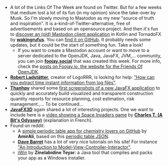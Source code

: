 * A lot of the Links Of The Week are found on Twitter. But for a few weeks that medium lost a lot of its fun (in my opinion) since the take-over by Musk. So I'm slowly moving to Mastodon as my new "source of truth and inspiration". It is a-kind-of-Twitter-alternative, free of advertisements and based on an opensource project.  And then it's fun to [discover an (old) Mastodon client application](https://bigshoulders.city/@wakingrufus/109344242897231710) in Kotlin and TornadoFX by [**wakingrufus**](https://bigshoulders.city/@wakingrufus). You can [find it on GitHub](https://github.com/wakingrufus/mastodon-jfx). It probably needs some updates, but it could be the start of something fun. Take a look! 
   * If you want to create a Mastodon account or want to move to a server dedicated to the OpenJDK, Java, JavaFX, JVM,... community, you can join [**foojay.social**](https://foojay.social) that was created this week. For more info, check the [posts on Foojay.io, the website for the Friends Of OpenJDK](https://foojay.io/today/foojay-mastodon-service-here-it-is/).
* [**Robert Ladstätter**](https://twitter.com/rladstaetter), creator of LogoRRR, is looking for help: ["How can you extract time instant information from log files"](https://github.com/rladstaetter/LogoRRR/issues/12).
* [**Thanhpv**](https://twitter.com/realThanhpv) shared some [first screenshots of a new JavaFX application](https://twitter.com/realThanhpv/status/1590306623364665345) to quickly and accurately build visualized and transparent construction quantity reports for resource planning, cost estimation, risk management.,... To be continued...
* [**JavaFX3D**](https://twitter.com/JavaFX3D) again shared a lot of interesting projects. One we want to include here is a [video showing a Space Invaders game](https://www.youtube.com/watch?t=1337&v=jCBBCBCUt9E&feature=youtu.be) by [**Charles T. (A Bit's Odyssey)**](https://www.youtube.com/@chalodss) (explanation in French).
* Found on reddit: 
   * A [simple periodic table app for chemistry lovers on GitHub](https://github.com/AmirAli-AZ/PeriodicTable) by **AmirAli**, based on this [periodic table JSON](https://github.com/Bowserinator/Periodic-Table-JSON).
   * [**Dave Barret**](https://twitter.com/Polypragmatist) has a lot of very nice tutorials on his site! For instance ["An Introduction to Model-View-Controller-Interactor"](https://www.pragmaticcoding.ca/javafx/Mvci-Introduction).
   * [jWin](https://github.com/SDIDSA/jwin) by **Zinelabidine Teyar**: a Java tool that compiles and packs your app as a Windows installer.